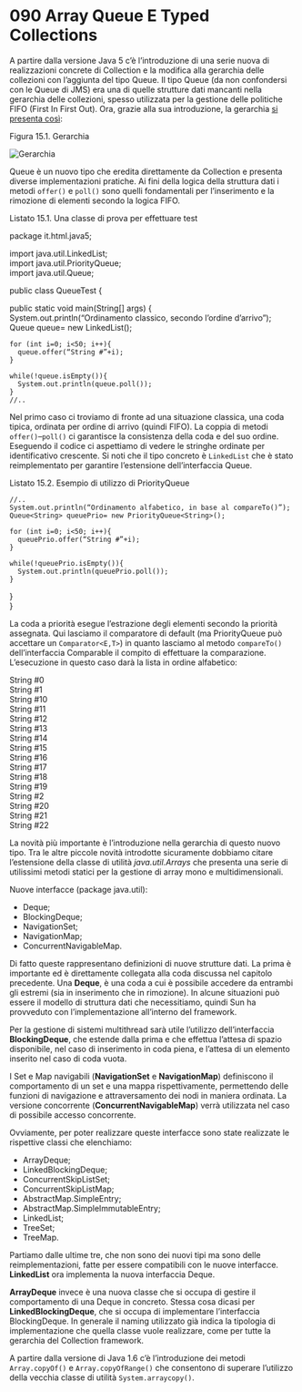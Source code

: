 # 090 Array Queue E Typed Collections

A partire dalla versione Java 5 c’è l’introduzione di una serie nuova di realizzazioni concrete di Collection e la modifica alla gerarchia delle collezioni con l’aggiunta del tipo Queue. Il tipo Queue \(da non confondersi con le Queue di JMS\) era una di quelle strutture dati mancanti nella gerarchia delle collezioni, spesso utilizzata per la gestione delle politiche FIFO \(First In First Out\). Ora, grazie alla sua introduzione, la gerarchia [si presenta così](http://java.html.it/articoli/leggi/2643/java-collections-framework/):

Figura 15.1. Gerarchia

![Gerarchia](http://www.html.it/guide/img/guida_java_6/Collection_Frameworks.jpg)

Queue è un nuovo tipo che eredita direttamente da Collection e presenta diverse implementazioni pratiche. Ai fini della logica della struttura dati i metodi `offer()` e `poll()` sono quelli fondamentali per l’inserimento e la rimozione di elementi secondo la logica FIFO.

Listato 15.1. Una classe di prova per effettuare test

package it.html.java5;

import java.util.LinkedList;  
import java.util.PriorityQueue;  
import java.util.Queue;

public class QueueTest {

public static void main\(String\[\] args\) {  
System.out.println\(“Ordinamento classico, secondo l’ordine d’arrivo”\);  
Queue queue= new LinkedList\(\);

```text
for (int i=0; i<50; i++){  
  queue.offer(“String #”+i);  
}  

while(!queue.isEmpty()){  
  System.out.println(queue.poll());  
}  
//..
```

Nel primo caso ci troviamo di fronte ad una situazione classica, una coda tipica, ordinata per ordine di arrivo \(quindi FIFO\). La coppia di metodi `offer()`–`poll()` ci garantisce la consistenza della coda e del suo ordine. Eseguendo il codice ci aspettiamo di vedere le stringhe ordinate per identificativo crescente. Si noti che il tipo concreto è `LinkedList` che è stato reimplementato per garantire l’estensione dell’interfaccia Queue.

Listato 15.2. Esempio di utilizzo di PriorityQueue

```text
//..  
System.out.println(“Ordinamento alfabetico, in base al compareTo()”);  
Queue<String> queuePrio= new PriorityQueue<String>();  

for (int i=0; i<50; i++){  
  queuePrio.offer(“String #”+i);  
}  

while(!queuePrio.isEmpty()){  
  System.out.println(queuePrio.poll());  
}  
```

}  
}

La coda a priorità esegue l’estrazione degli elementi secondo la priorità assegnata. Qui lasciamo il comparatore di default \(ma PriorityQueue può accettare un `Comparator<E,T>`\) in quanto lasciamo al metodo `compareTo()` dell’interfaccia Comparable il compito di effettuare la comparazione. L’esecuzione in questo caso darà la lista in ordine alfabetico:

String \#0  
String \#1  
String \#10  
String \#11  
String \#12  
String \#13  
String \#14  
String \#15  
String \#16  
String \#17  
String \#18  
String \#19  
String \#2  
String \#20  
String \#21  
String \#22

La novità più importante è l’introduzione nella gerarchia di questo nuovo tipo. Tra le altre piccole novità introdotte sicuramente dobbiamo citare l’estensione della classe di utilità _java.util.Arrays_ che presenta una serie di utilissimi metodi statici per la gestione di array mono e multidimensionali.

Nuove interfacce \(package java.util\):

* Deque;
* BlockingDeque;
* NavigationSet;
* NavigationMap;
* ConcurrentNavigableMap.

Di fatto queste rappresentano definizioni di nuove strutture dati. La prima è importante ed è direttamente collegata alla coda discussa nel capitolo precedente. Una **Deque**, è una coda a cui è possibile accedere da entrambi gli estremi \(sia in inserimento che in rimozione\). In alcune situazioni può essere il modello di struttura dati che necessitiamo, quindi Sun ha provveduto con l’implementazione all’interno del framework.

Per la gestione di sistemi multithread sarà utile l’utilizzo dell’interfaccia **BlockingDeque**, che estende dalla prima e che effettua l’attesa di spazio disponibile, nel caso di inserimento in coda piena, e l’attesa di un elemento inserito nel caso di coda vuota.

I Set e Map navigabili \(**NavigationSet** e **NavigationMap**\) definiscono il comportamento di un set e una mappa rispettivamente, permettendo delle funzioni di navigazione e attraversamento dei nodi in maniera ordinata. La versione concorrente \(**ConcurrentNavigableMap**\) verrà utilizzata nel caso di possibile accesso concorrente.

Ovviamente, per poter realizzare queste interfacce sono state realizzate le rispettive classi che elenchiamo:

* ArrayDeque;
* LinkedBlockingDeque;
* ConcurrentSkipListSet;
* ConcurrentSkipListMap;
* AbstractMap.SimpleEntry;
* AbstractMap.SimpleImmutableEntry;
* LinkedList;
* TreeSet;
* TreeMap.

Partiamo dalle ultime tre, che non sono dei nuovi tipi ma sono delle reimplementazioni, fatte per essere compatibili con le nuove interfacce. **LinkedList** ora implementa la nuova interfaccia Deque.

**ArrayDeque** invece è una nuova classe che si occupa di gestire il comportamento di una Deque in concreto. Stessa cosa dicasi per **LinkedBlockingDeque**, che si occupa di implementare l’interfaccia BlockingDeque. In generale il naming utilizzato già indica la tipologia di implementazione che quella classe vuole realizzare, come per tutte la gerarchia del Collection framework.

A partire dalla versione di Java 1.6 c’è l’introduzione dei metodi `Array.copyOf()` e `Array.copyOfRange()` che consentono di superare l’utilizzo della vecchia classe di utilità `System.arraycopy()`.


